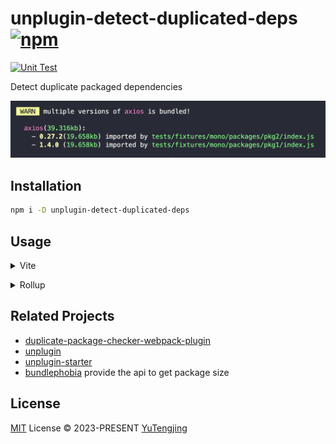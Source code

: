 # unplugin-detect-duplicated-deps [![npm](https://img.shields.io/npm/v/unplugin-detect-duplicated-deps.svg)](https://npmjs.com/package/unplugin-detect-duplicated-deps)

[![Unit Test](https://github.com/tjx666/unplugin-detect-duplicated-deps/actions/workflows/unit-test.yml/badge.svg)](https://github.com/tjx666/unplugin-detect-duplicated-deps/actions/workflows/unit-test.yml)

Detect duplicate packaged dependencies

![effect](docs/effect.png)

## Installation

```bash
npm i -D unplugin-detect-duplicated-deps
```

## Usage

<details>
<summary>Vite</summary><br>

```ts
// vite.config.ts
import UnpluginDetectDuplicatedDeps from 'unplugin-detect-duplicated-deps/vite';

export default defineConfig({
  plugins: [UnpluginDetectDuplicatedDeps()],
});
```

<br></details>

<details>
<summary>Rollup</summary><br>

```ts
// rollup.config.js
import UnpluginDetectDuplicatedDeps from 'unplugin-detect-duplicated-deps/rollup';

export default {
  plugins: [UnpluginDetectDuplicatedDeps()],
};
```

<br></details>

## Related Projects

- [duplicate-package-checker-webpack-plugin](https://github.com/darrenscerri/duplicate-package-checker-webpack-plugin)
- [unplugin](https://github.com/unjs/unplugin)
- [unplugin-starter](https://github.com/sxzz/unplugin-starter)
- [bundlephobia](https://bundlephobia.com/) provide the api to get package size

## License

[MIT](./LICENSE) License © 2023-PRESENT [YuTengjing](https://github.com/tjx666)

